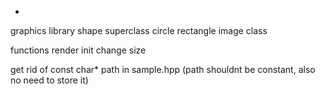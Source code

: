 *

graphics library
shape superclass
  circle
  rectangle
image class


functions
  render
  init
  change size


get rid of const char* path in sample.hpp (path shouldnt be constant, also no need to store it)
